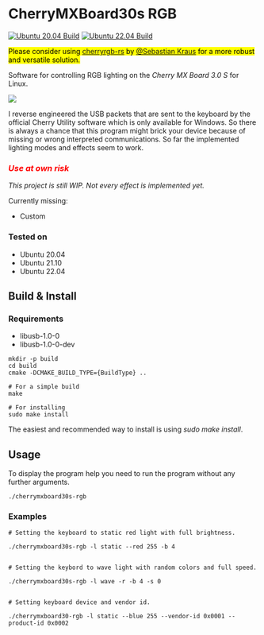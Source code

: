 # CherryMXBoard30s RGB

[![Ubuntu 20.04 Build](https://github.com/luv4bytes/cherrymxboard30s-rgb/actions/workflows/ubuntu-20.04.yml/badge.svg)](https://github.com/luv4bytes/cherrymxboard30s-rgb/actions/workflows/ubuntu-20.04.yml)
[![Ubuntu 22.04 Build](https://github.com/luv4bytes/cherrymxboard30s-rgb/actions/workflows/ubuntu-22.04.yml/badge.svg)](https://github.com/luv4bytes/cherrymxboard30s-rgb/actions/workflows/ubuntu-22.04.yml)

<mark>Please consider using [cherryrgb-rs](https://github.com/skraus-dev/cherryrgb-rs) by [@Sebastian Kraus](https://github.com/skraus-dev) for a more robust and versatile solution.<mark>

Software for controlling RGB lighting on the *Cherry MX Board 3.0 S*    for Linux.

![](doc/img/cherrymx30s_demo.gif)

I reverse engineered the USB packets that are sent to the keyboard by the official Cherry Utility software which is only available for Windows. So there is always a chance that this program might brick your device because of missing or wrong interpreted communications. So far the implemented lighting modes and effects seem to work.

### <span style="color:red">***Use at own risk***</span>

*This project is still WIP. Not every effect is implemented yet.*

Currently missing:

- Custom

### Tested on

- Ubuntu 20.04  
- Ubuntu 21.10
- Ubuntu 22.04

## Build & Install

### Requirements

- libusb-1.0-0
- libusb-1.0-0-dev

```
mkdir -p build
cd build
cmake -DCMAKE_BUILD_TYPE={BuildType} ..

# For a simple build
make

# For installing
sudo make install

```

The easiest and recommended way to install is using *sudo make install*.

## Usage

To display the program help you need to run the program without any further arguments.

```
./cherrymxboard30s-rgb
```

### Examples

```
# Setting the keyboard to static red light with full brightness.

./cherrymxboard30s-rgb -l static --red 255 -b 4


# Setting the keybord to wave light with random colors and full speed.

./cherrymxboard30s-rgb -l wave -r -b 4 -s 0


# Setting keyboard device and vendor id.

./cherrymxboard30-rgb -l static --blue 255 --vendor-id 0x0001 --product-id 0x0002
```
